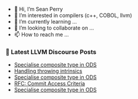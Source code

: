 - 👋 Hi, I’m Sean Perry
- 👀 I’m interested in compilers (c++, COBOL, llvm)
- 🌱 I’m currently learning ...
- 💞️ I’m looking to collaborate on ...
- 📫 How to reach me ...

<!---
s66perry/s66perry is a ✨ special ✨ repository because its `README.md` (this file) appears on your GitHub profile.
You can click the Preview link to take a look at your changes.
--->
### 📕 Latest LLVM Discourse Posts

<!-- DISCOURSE-LLVM:START -->
- [Specialise composite type in ODS](https://discourse.llvm.org/t/specialise-composite-type-in-ods/84310#post_6)
- [Handling throwing intrinsics](https://discourse.llvm.org/t/handling-throwing-intrinsics/84314#post_1)
- [Specialise composite type in ODS](https://discourse.llvm.org/t/specialise-composite-type-in-ods/84310#post_5)
- [RFC: Commit Access Criteria](https://discourse.llvm.org/t/rfc-commit-access-criteria/84073?page=4#post_62)
- [Specialise composite type in ODS](https://discourse.llvm.org/t/specialise-composite-type-in-ods/84310#post_4)
<!-- DISCOURSE-LLVM:END -->
